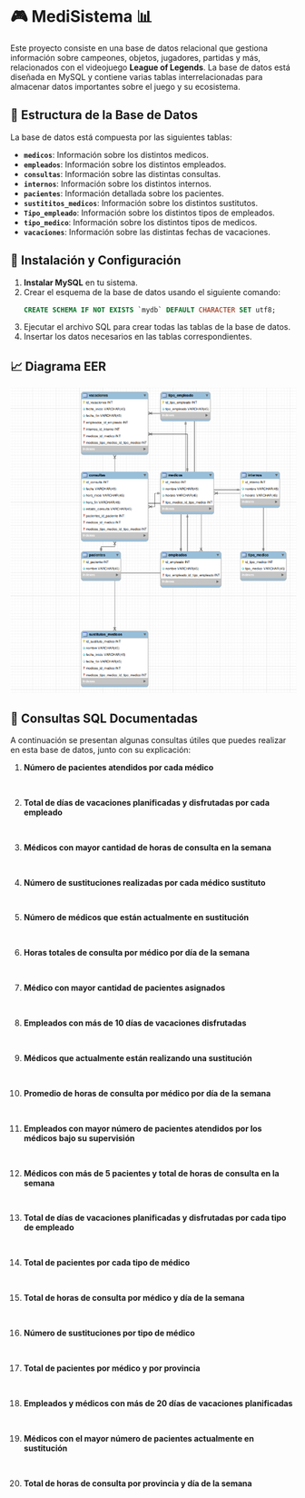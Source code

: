 # 🎮 MediSistema 📊

Este proyecto consiste en una base de datos relacional que gestiona información sobre campeones, objetos, jugadores, partidas y más, relacionados con el videojuego **League of Legends**. La base de datos está diseñada en MySQL y contiene varias tablas interrelacionadas para almacenar datos importantes sobre el juego y su ecosistema.

## 📁 Estructura de la Base de Datos

La base de datos está compuesta por las siguientes tablas:

- **`medicos`**: Información sobre los distintos medicos.
- **`empleados`**: Información sobre los distintos empleados.
- **`consultas`**: Información sobre las distintas consultas.
- **`internos`**: Información sobre los distintos internos.
- **`pacientes`**: Información detallada sobre los pacientes.
- **`sustititos_medicos`**: Información sobre los distintos sustitutos.
- **`Tipo_empleado`**: Información sobre los distintos tipos de empleados.
- **`tipo_medico`**: Información sobre los distintos tipos de medicos.
- **`vacaciones`**: Información sobre las distintas fechas de vacaciones.

## 🚀 Instalación y Configuración

1. **Instalar MySQL** en tu sistema.
2. Crear el esquema de la base de datos usando el siguiente comando:
    ```sql
    CREATE SCHEMA IF NOT EXISTS `mydb` DEFAULT CHARACTER SET utf8;
    ```
3. Ejecutar el archivo SQL para crear todas las tablas de la base de datos.
4. Insertar los datos necesarios en las tablas correspondientes.

## 📈 Diagrama EER
![Diagrama EER](diagrama_EER_MediSistema.png)


## 📝 Consultas SQL Documentadas

A continuación se presentan algunas consultas útiles que puedes realizar en esta base de datos, junto con su explicación:

1. **Número de pacientes atendidos por cada médico**



```sql



```



2. **Total de días de vacaciones planificadas y disfrutadas por cada empleado**



```sql



```



3. **Médicos con mayor cantidad de horas de consulta en la semana**



```sql



```



4.  **Número de sustituciones realizadas por cada médico sustituto**



```sql



```



5.  **Número de médicos que están actualmente en sustitución**



```sql



```



6. **Horas totales de consulta por médico por día de la semana**



```sql



```



7.  **Médico con mayor cantidad de pacientes asignados**



```sql



```



8. **Empleados con más de 10 días de vacaciones disfrutadas**



```sql



```



9.  **Médicos que actualmente están realizando una sustitución**



```sql



```



10.  **Promedio de horas de consulta por médico por día de la semana**



```sql



```



11.  **Empleados con mayor número de pacientes atendidos por los médicos bajo su supervisión**



```sql



```



12.  **Médicos con más de 5 pacientes y total de horas de consulta en la semana**



```sql



```



13.  **Total de días de vacaciones planificadas y disfrutadas por cada tipo de empleado**



```sql



```



14. **Total de pacientes por cada tipo de médico**



```sql



```



15. **Total de horas de consulta por médico y día de la semana**



```sql



```



16. **Número de sustituciones por tipo de médico**



```sql



```



17. **Total de pacientes por médico y por provincia**



```sql



```



18. **Empleados y médicos con más de 20 días de vacaciones planificadas**



```sql



```



19. **Médicos con el mayor número de pacientes actualmente en sustitución**



```sql



```



20. **Total de horas de consulta por provincia y día de la semana**



```sql



```